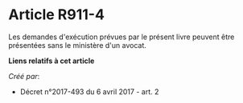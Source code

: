 # Article R911-4

Les demandes d'exécution prévues par le présent livre peuvent être présentées sans le ministère d'un avocat.

**Liens relatifs à cet article**

_Créé par_:

  - Décret n°2017-493 du 6 avril 2017 - art. 2
